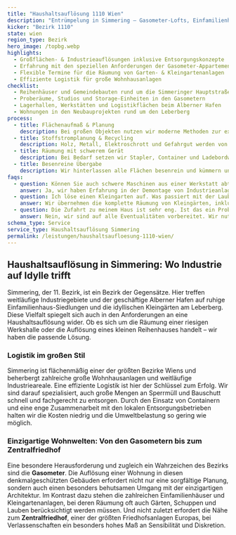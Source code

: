 ```yaml
---
title: "Haushaltsauflösung 1110 Wien"
description: "Entrümpelung in Simmering – Gasometer-Lofts, Einfamilienhäuser und Gewerbehallen zwischen Zentralfriedhof und Alberner Hafen."
kicker: "Bezirk 1110"
state: wien
region_type: Bezirk
hero_image: /topbg.webp
highlights:
  - Großflächen- & Industrieauflösungen inklusive Entsorgungskonzepte
  - Erfahrung mit den speziellen Anforderungen der Gasometer-Appartements
  - Flexible Termine für die Räumung von Garten- & Kleingartenanlagen
  - Effiziente Logistik für große Wohnhausanlagen
checklist:
  - Reihenhäuser und Gemeindebauten rund um die Simmeringer Hauptstraße
  - Proberäume, Studios und Storage-Einheiten in den Gasometern
  - Lagerhallen, Werkstätten und Logistikflächen beim Alberner Hafen
  - Wohnungen in den Neubauprojekten rund um den Leberberg
process:
  - title: Flächenaufmaß & Planung
    description: Bei großen Objekten nutzen wir moderne Methoden zur exakten Kalkulation und Planung.
  - title: Stoffstromplanung & Recycling
    description: Holz, Metall, Elektroschrott und Gefahrgut werden von uns sorgfältig getrennt und fachgerecht entsorgt, um eine hohe Recyclingquote zu erreichen.
  - title: Räumung mit schwerem Gerät
    description: Bei Bedarf setzen wir Stapler, Container und Ladebordwände ein, um auch große und schwere Gegenstände effizient zu entfernen.
  - title: Besenreine Übergabe
    description: Wir hinterlassen alle Flächen besenrein und kümmern uns auf Wunsch auch um die Bodenpflege und die finale Übergabe an die Eigentümer.
faqs:
  - question: Können Sie auch schwere Maschinen aus einer Werkstatt abtransportieren?
    answer: Ja, wir haben Erfahrung in der Demontage von Industrieanlagen und organisieren bei Bedarf Kräne oder Stapler. Sie erhalten von uns alle notwendigen Entsorgungsnachweise.
  - question: Ich löse einen Kleingarten auf. Was passiert mit der Laube und den Pflanzen?
    answer: Wir übernehmen die komplette Räumung von Kleingärten, inklusive Strauchschnitt, Entfernung von Gartenmöbeln und Pools und kümmern uns um die fachgerechte Entsorgung.
  - question: Die Zufahrt zu meinem Haus ist sehr eng. Ist das ein Problem?
    answer: Nein, wir sind auf alle Eventualitäten vorbereitet. Wir nutzen je nach Bedarf wendige Transporter oder organisieren temporäre Halteverbotszonen.
schema_type: Service
service_type: Haushaltsauflösung Simmering
permalink: /leistungen/haushaltsaufloesung-1110-wien/
---
```


## Haushaltsauflösung in Simmering: Wo Industrie auf Idylle trifft

Simmering, der 11. Bezirk, ist ein Bezirk der Gegensätze. Hier treffen weitläufige Industriegebiete und der geschäftige Alberner Hafen auf ruhige Einfamilienhaus-Siedlungen und die idyllischen Kleingärten am Leberberg. Diese Vielfalt spiegelt sich auch in den Anforderungen an eine Haushaltsauflösung wider. Ob es sich um die Räumung einer riesigen Werkshalle oder die Auflösung eines kleinen Reihenhauses handelt – wir haben die passende Lösung.

### Logistik im großen Stil

Simmering ist flächenmäßig einer der größten Bezirke Wiens und beherbergt zahlreiche große Wohnhausanlagen und weitläufige Industrieareale. Eine effiziente Logistik ist hier der Schlüssel zum Erfolg. Wir sind darauf spezialisiert, auch große Mengen an Sperrmüll und Bauschutt schnell und fachgerecht zu entsorgen. Durch den Einsatz von Containern und eine enge Zusammenarbeit mit den lokalen Entsorgungsbetrieben halten wir die Kosten niedrig und die Umweltbelastung so gering wie möglich.

### Einzigartige Wohnwelten: Von den Gasometern bis zum Zentralfriedhof

Eine besondere Herausforderung und zugleich ein Wahrzeichen des Bezirks sind die **Gasometer**. Die Auflösung einer Wohnung in diesen denkmalgeschützten Gebäuden erfordert nicht nur eine sorgfältige Planung, sondern auch einen besonders behutsamen Umgang mit der einzigartigen Architektur. Im Kontrast dazu stehen die zahlreichen Einfamilienhäuser und Kleingartenanlagen, bei deren Räumung oft auch Gärten, Schuppen und Lauben berücksichtigt werden müssen. Und nicht zuletzt erfordert die Nähe zum **Zentralfriedhof**, einer der größten Friedhofsanlagen Europas, bei Verlassenschaften ein besonders hohes Maß an Sensibilität und Diskretion.
